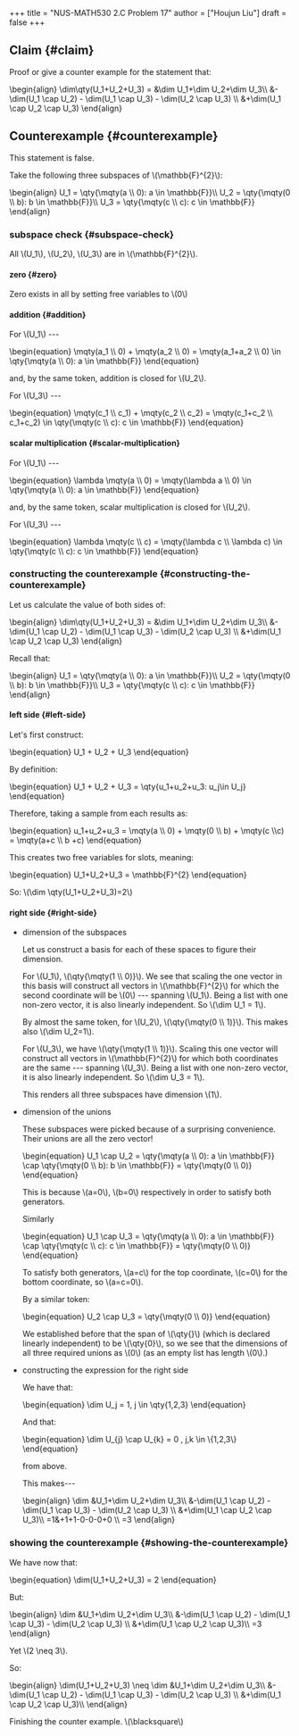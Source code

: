 +++
title = "NUS-MATH530 2.C Problem 17"
author = ["Houjun Liu"]
draft = false
+++

## Claim {#claim}

Proof or give a counter example for the statement that:

\begin{align}
\dim\qty(U\_1+U\_2+U\_3) = &\dim U\_1+\dim U\_2+\dim U\_3\\\\
&-\dim(U\_1 \cap U\_2) - \dim(U\_1 \cap U\_3) - \dim(U\_2 \cap U\_3) \\\\
&+\dim(U\_1 \cap U\_2 \cap U\_3)
\end{align}


## Counterexample {#counterexample}

This statement is false.

Take the following three subspaces of \\(\mathbb{F}^{2}\\):

\begin{align}
U\_1 = \qty{\mqty(a \\\ 0): a \in \mathbb{F}}\\\\
U\_2 = \qty{\mqty(0 \\\ b): b \in \mathbb{F}}\\\\
U\_3 = \qty{\mqty(c \\\ c): c \in \mathbb{F}}
\end{align}


### subspace check {#subspace-check}

All \\(U\_1\\), \\(U\_2\\), \\(U\_3\\) are in \\(\mathbb{F}^{2}\\).


#### zero {#zero}

Zero exists in all by setting free variables to \\(0\\)


#### addition {#addition}

For \\(U\_1\\) ---

\begin{equation}
\mqty(a\_1 \\\ 0) + \mqty(a\_2 \\\ 0) = \mqty(a\_1+a\_2 \\\ 0) \in \qty{\mqty(a \\\ 0): a \in \mathbb{F}}
\end{equation}

and, by the same token, addition is closed for \\(U\_2\\).

For \\(U\_3\\) ---

\begin{equation}
\mqty(c\_1 \\\ c\_1) + \mqty(c\_2 \\\ c\_2) = \mqty(c\_1+c\_2 \\\ c\_1+c\_2) \in  \qty{\mqty(c \\\ c): c \in \mathbb{F}}
\end{equation}


#### scalar multiplication {#scalar-multiplication}

For \\(U\_1\\) ---

\begin{equation}
\lambda \mqty(a \\\ 0)  = \mqty(\lambda a \\\ 0) \in \qty{\mqty(a \\\ 0): a \in \mathbb{F}}
\end{equation}

and, by the same token, scalar multiplication is closed for \\(U\_2\\).

For \\(U\_3\\) ---

\begin{equation}
\lambda \mqty(c \\\ c) = \mqty(\lambda c \\\ \lambda c) \in  \qty{\mqty(c \\\ c): c \in \mathbb{F}}
\end{equation}


### constructing the counterexample {#constructing-the-counterexample}

Let us calculate the value of both sides of:

\begin{align}
\dim\qty(U\_1+U\_2+U\_3) = &\dim U\_1+\dim U\_2+\dim U\_3\\\\
&-\dim(U\_1 \cap U\_2) - \dim(U\_1 \cap U\_3) - \dim(U\_2 \cap U\_3) \\\\
&+\dim(U\_1 \cap U\_2 \cap U\_3)
\end{align}

Recall that:

\begin{align}
U\_1 = \qty{\mqty(a \\\ 0): a \in \mathbb{F}}\\\\
U\_2 = \qty{\mqty(0 \\\ b): b \in \mathbb{F}}\\\\
U\_3 = \qty{\mqty(c \\\ c): c \in \mathbb{F}}
\end{align}


#### left side {#left-side}

Let's first construct:

\begin{equation}
U\_1 + U\_2 + U\_3
\end{equation}

By definition:

\begin{equation}
U\_1 + U\_2 + U\_3 = \qty{u\_1+u\_2+u\_3: u\_j\in U\_j}
\end{equation}

Therefore, taking a sample from each results as:

\begin{equation}
    u\_1+u\_2+u\_3 = \mqty(a \\\ 0) + \mqty(0 \\\ b) + \mqty(c \\\c) = \mqty(a+c \\\ b +c)
\end{equation}

This creates two free variables for slots, meaning:

\begin{equation}
U\_1+U\_2+U\_3 = \mathbb{F}^{2}
\end{equation}

So: \\(\dim \qty(U\_1+U\_2+U\_3)=2\\)


#### right side {#right-side}

<!--list-separator-->

-  dimension of the subspaces

    Let us construct a basis for each of these spaces to figure their dimension.

    For \\(U\_1\\), \\(\qty{\mqty(1 \\\ 0)}\\). We see that scaling the one vector in this basis will construct all vectors in \\(\mathbb{F}^{2}\\) for which the second coordinate will be \\(0\\) --- spanning \\(U\_1\\). Being a list with one non-zero vector, it is also linearly independent. So \\(\dim U\_1 = 1\\).

    By almost the same token, for \\(U\_2\\), \\(\qty{\mqty(0 \\\ 1)}\\). This makes also \\(\dim U\_2=1\\).

    For \\(U\_3\\), we have \\(\qty{\mqty(1 \\\ 1)}\\). Scaling this one vector will construct all vectors in \\(\mathbb{F}^{2}\\) for which both coordinates are the same --- spanning \\(U\_3\\). Being a list with one non-zero vector, it is also linearly independent. So \\(\dim U\_3 = 1\\).

    This renders all three subspaces have dimension \\(1\\).

<!--list-separator-->

-  dimension of the unions

    These subspaces were picked because of a surprising convenience. Their unions are all the zero vector!

    \begin{equation}
    U\_1 \cap U\_2 = \qty{\mqty(a \\\ 0): a \in \mathbb{F}} \cap \qty{\mqty(0 \\\ b): b \in \mathbb{F}} = \qty{\mqty(0 \\\ 0)}
    \end{equation}

    This is because \\(a=0\\), \\(b=0\\) respectively in order to satisfy both generators.

    Similarly

    \begin{equation}
    U\_1 \cap U\_3 = \qty{\mqty(a \\\ 0): a \in \mathbb{F}} \cap \qty{\mqty(c \\\ c): c \in \mathbb{F}} = \qty{\mqty(0 \\\ 0)}
    \end{equation}

    To satisfy both generators, \\(a=c\\) for the top coordinate, \\(c=0\\) for the bottom coordinate, so \\(a=c=0\\).

    By a similar token:

    \begin{equation}
    U\_2 \cap U\_3 = \qty{\mqty(0 \\\ 0)}
    \end{equation}

    We established before that the span of \\(\qty{}\\) (which is declared linearly independent) to be \\(\qty{0}\\), so we see that the dimensions of all three required unions as \\(0\\) (as an empty list has length \\(0\\).)

<!--list-separator-->

-  constructing the expression for the right side

    We have that:

    \begin{equation}
    \dim U\_j = 1, j \in \qty{1,2,3}
    \end{equation}

    And that:

    \begin{equation}
    \dim U\_{j} \cap U\_{k} = 0 , j,k \in \\{1,2,3\\}
    \end{equation}

    from above.

    This makes---

    \begin{align}
    \dim &U\_1+\dim U\_2+\dim U\_3\\\\
    &-\dim(U\_1 \cap U\_2) - \dim(U\_1 \cap U\_3) - \dim(U\_2 \cap U\_3) \\\\
    &+\dim(U\_1 \cap U\_2 \cap U\_3)\\\\
    =1&+1+1-0-0-0+0 \\\\
    =3
    \end{align}


### showing the counterexample {#showing-the-counterexample}

We have now that:

\begin{equation}
\dim(U\_1+U\_2+U\_3) = 2
\end{equation}

But:

\begin{align}
\dim &U\_1+\dim U\_2+\dim U\_3\\\\
&-\dim(U\_1 \cap U\_2) - \dim(U\_1 \cap U\_3) - \dim(U\_2 \cap U\_3) \\\\
&+\dim(U\_1 \cap U\_2 \cap U\_3)\\\\
=3
\end{align}

Yet \\(2 \neq 3\\).

So:

\begin{align}
\dim(U\_1+U\_2+U\_3) \neq  \dim &U\_1+\dim U\_2+\dim U\_3\\\\
&-\dim(U\_1 \cap U\_2) - \dim(U\_1 \cap U\_3) - \dim(U\_2 \cap U\_3) \\\\
&+\dim(U\_1 \cap U\_2 \cap U\_3)\\\\
\end{align}

Finishing the counter example. \\(\blacksquare\\)